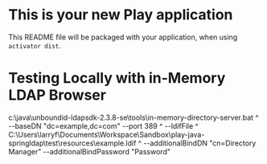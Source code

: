 This is your new Play application
=================================

This README file will be packaged with your application, when using `activator dist`.

Testing Locally with in-Memory LDAP Browser
===========================================

c:\java\unboundid-ldapsdk-2.3.8-se\tools\in-memory-directory-server.bat ^
--baseDN "dc=example,dc=com" --port 389 ^
--ldifFile ^
C:\Users\larryf\Documents\Workspace\Sandbox\play-java-springldap\test\resources\example.ldif ^
--additionalBindDN "cn=Directory Manager" --additionalBindPassword "Password"

